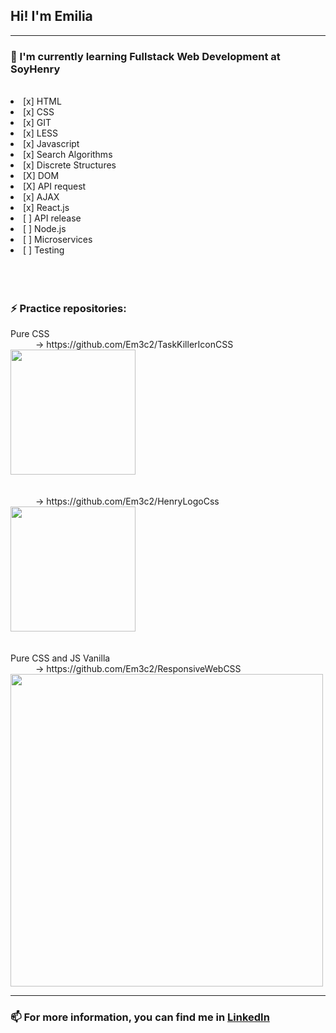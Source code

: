
<h2> Hi! I'm Emilia</h2>
<hr/>
<div>
  <h3> 🌱  I'm currently learning Fullstack Web Development at SoyHenry</h3>
  <br/>
      <il>
        <li> [x] HTML </li>
        <li> [x] CSS </li>
        <li> [x] GIT </li>
        <li> [x] LESS </li>
        <li> [x] Javascript </li>
        <li> [x] Search Algorithms </li>
        <li> [x] Discrete Structures </li>
        <li> [X] DOM </li>
        <li> [X] API request </li>
        <li> [x] AJAX </li>
        <li> [x] React.js </li>
        <li> [ ] API release </li> 
        <li> [ ] Node.js </li>
        <li> [ ] Microservices </li>
        <li> [ ] Testing </li>
      </il>
  <br/><br/><br/>
  <h3> ⚡  Practice repositories:</h3></li> 
        <div> 
            <dl>
                <dt>Pure CSS</dt>
                <dd>-> https://github.com/Em3c2/TaskKillerIconCSS </dd>
                <img  width='200' src='Em3c2/Task.png'/> 
                <br/><br/><br/>
                <dd>-> https://github.com/Em3c2/HenryLogoCss </dd>
                <img width='200' src='Em3c2/Henry.png'/>
                <br/><br/><br/>
                <dt>Pure CSS and JS Vanilla</dt>
                <dd>-> https://github.com/Em3c2/ResponsiveWebCSS </dd>
                <img width='500' src='Em3c2/Resp.png'/>
            </dl>
        </div>
    <hr/>
    <h3> 📫  For more information, you can find me in <a href="https://www.linkedin.com/in/em3c2">LinkedIn</a></h3>
</div>

<br/><br/><br/>


<!--
**Em3c2/Em3c2** is a ✨ _special_ ✨ repository because its `README.md` (this file) appears on your GitHub profile.

Here are some ideas to get you started:

- 🔭 I’m currently working on ...
- 🌱 I’m currently learning ...
- 👯 I’m looking to collaborate on ...
- 🤔 I’m looking for help with ...
- 💬 Ask me about ...
- 📫 How to reach me: ...
- 😄 Pronouns: ...
- ⚡ Fun fact: ...
-->
